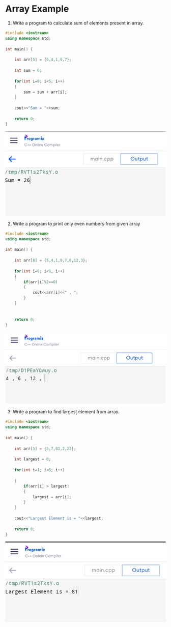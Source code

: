 # Array Example

1. Write a program to calculate sum of elements present in array.

```cpp
#include <iostream>
using namespace std;

int main() {
    
    int arr[5] = {5,4,1,9,7};
    
    int sum = 0;
    
    for(int i=0; i<5; i++)
    {
        sum = sum + arr[i];
    }
    
    cout<<"Sum = "<<sum;
   
    return 0;
}
```

![output-1](output-1.png)

2. Write a program to print only even numbers from given array

```cpp
#include <iostream>
using namespace std;

int main() {
    
    int arr[8] = {5,4,1,9,7,6,12,3};

    for(int i=0; i<8; i++)
    {
        if(arr[i]%2==0)
        {
            cout<<arr[i]<<" , ";
        }
    }
    
   
    return 0;
}
```

![output-2](output-2.png)


3. Write a program to find largest element from array.

```cpp
#include <iostream>
using namespace std;

int main() {
    
    int arr[5] = {5,7,81,2,23};
    
    int largest = 0;
    
    for(int i=1; i<5; i++)
    
    {
        if(arr[i] > largest)
        {
            largest = arr[i];
        }
    }
    
    cout<<"Largest Element is = "<<largest;
   
    return 0;
}
```
![output-3](output-3.png)